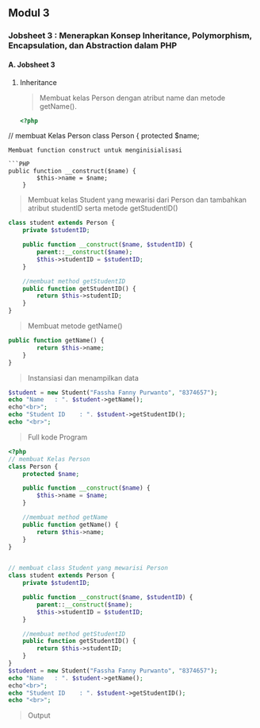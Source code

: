 ## Modul 3  
### Jobsheet 3 : Menerapkan Konsep Inheritance, Polymorphism, Encapsulation, dan Abstraction dalam PHP  
#### A. Jobsheet 3  
1. Inheritance

   > Membuat kelas Person dengan atribut name dan metode getName().

   ```PHP
   <?php
// membuat Kelas Person
class Person {
    protected $name;
```
Membuat function construct untuk menginisialisasi

```PHP
public function __construct($name) {
        $this->name = $name;
    }
```
>Membuat kelas Student yang mewarisi dari Person dan tambahkan atribut studentID
serta metode getStudentID()

```PHP
class student extends Person {
    private $studentID;

    public function __construct($name, $studentID) {
        parent::__construct($name);
        $this->studentID = $studentID;
    }

    //membuat method getStudentID
    public function getStudentID() {
        return $this->studentID;
    }
}
```
> Membuat metode getName()

```PHP
public function getName() {
        return $this->name;
    }
}
```
>Instansiasi dan menampilkan data

```PHP
$student = new Student("Fassha Fanny Purwanto", "8374657");
echo "Name   : ". $student->getName(); 
echo"<br>";
echo "Student ID    : ". $student->getStudentID(); 
echo "<br>";
```
>Full kode Program

```PHP
<?php
// membuat Kelas Person
class Person {
    protected $name;

    public function __construct($name) {
        $this->name = $name;
    }

    //membuat method getName
    public function getName() {
        return $this->name;
    }
}


// membuat class Student yang mewarisi Person
class student extends Person {
    private $studentID;

    public function __construct($name, $studentID) {
        parent::__construct($name);
        $this->studentID = $studentID;
    }

    //membuat method getStudentID
    public function getStudentID() {
        return $this->studentID;
    }
}
$student = new Student("Fassha Fanny Purwanto", "8374657");
echo "Name   : ". $student->getName(); 
echo"<br>";
echo "Student ID    : ". $student->getStudentID(); 
echo "<br>";
```
>Output


